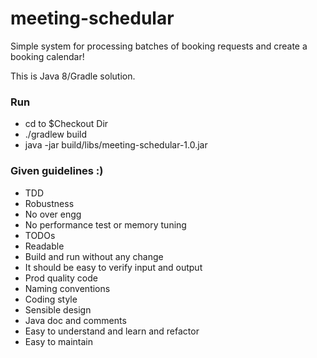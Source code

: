 # meeting-schedular
Simple system for processing batches of booking requests and create a booking calendar!

This is Java 8/Gradle solution.

### Run
* cd to $Checkout Dir
* ./gradlew build
* java -jar build/libs/meeting-schedular-1.0.jar

### Given guidelines :)
* TDD
* Robustness
* No over engg
* No performance test or memory tuning
* TODOs 
* Readable
* Build and run without any change
* It should be easy to verify input and output
* Prod quality code
* Naming conventions
* Coding style
* Sensible design 
* Java doc and comments
* Easy to understand and learn and refactor
* Easy to maintain